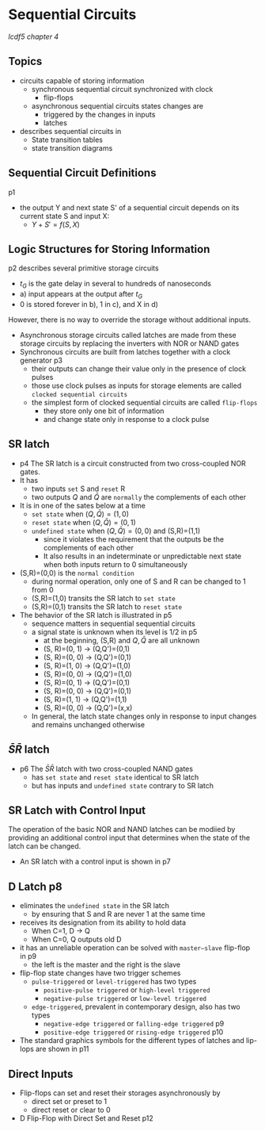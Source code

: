 # Sequential Circuits
_lcdf5 chapter 4_


Topics
---
- circuits capable of storing information
  - synchronous sequential circuit synchronized with clock
    - flip-flops
  - asynchronous sequential circuits states changes are
    - triggered by the changes in inputs
    - latches
- describes sequential circuits in
  - State transition tables
  - state transition diagrams


Sequential Circuit Definitions
---
p1
- the output Y and next state S' of a sequential circuit depends on its current state S and input X:
  - $Y+S' = f(S, X)$


Logic Structures for Storing Information
---
p2 describes several primitive storage circuits
- $t_G$ is the gate delay in several to hundreds of nanoseconds
- a) input appears at the output after $t_G$
- 0 is stored forever in b), 1 in c), and X in d)

However, there is no way to override the storage without additional inputs. 
- Asynchronous storage circuits called latches are made from these storage circuits by replacing the inverters with NOR or NAND gates
- Synchronous circuits are built from latches together with a clock generator p3
  - their outputs can change their value only in the presence of clock pulses
  - those use clock pulses as inputs for storage elements are called `clocked sequential circuits`
  - the simplest form of clocked sequential circuits are called `flip-flops`
    - they store only one bit of information
    - and change state only in response to a clock pulse

SR latch
---
- p4 The SR latch is a circuit constructed from two cross-coupled NOR gates. 
- It has 
  - two inputs `set` S and `reset` R
  - two outputs $Q$ and $\bar{Q}$ are `normally` the complements of each other
- It is in one of the sates below at a time
  - `set state` when $(Q,\bar{Q})=(1,0)$
  - `reset state` when $(Q,\bar{Q})=(0,1)$
  - `undefined state` when $(Q,\bar{Q})=(0,0)$ and (S,R)=(1,1)
    - since it violates the requirement that the outputs be the complements of each other
    - It also results in an indeterminate or unpredictable next state when both inputs return to 0 simultaneously
- (S,R)=(0,0) is the `normal condition`
  - during normal operation, only one of S and R can be changed to 1 from 0
  - (S,R)=(1,0) transits the SR latch to `set state`
  - (S,R)=(0,1) transits the SR latch to `reset state`
- The behavior of the SR latch is illustrated in p5
  - sequence matters in sequential sequential circuits
  - a signal state is unknown when its level is 1/2 in p5
    - at the beginning, (S,R) and $Q, \bar{Q}$ are all unknown
    - (S, R)=(0, 1) → (Q,Q')=(0,1)
    - (S, R)=(0, 0) → (Q,Q')=(0,1)
    - (S, R)=(1, 0) → (Q,Q')=(1,0)
    - (S, R)=(0, 0) → (Q,Q')=(1,0)
    - (S, R)=(0, 1) → (Q,Q')=(0,1)
    - (S, R)=(0, 0) → (Q,Q')=(0,1)
    - (S, R)=(1, 1) → (Q,Q')=(1,1)
    - (S, R)=(0, 0) → (Q,Q')=(x,x)
  - In general, the latch state changes only in response to input changes and remains unchanged otherwise


$\bar{S}\bar{R}$ latch
---
- p6 The $\bar{S}\bar{R}$ latch with two cross-coupled NAND gates
  - has `set state` and `reset state` identical to SR latch
  - but has inputs and `undefined state` contrary to SR latch


SR Latch with Control Input
---
The operation of the basic NOR and NAND latches can be modiied by providing an additional control input that determines when the state of the latch can be changed.
- An SR latch with a control input is shown in p7


D Latch p8
---
- eliminates the `undefined state` in the SR latch 
  - by ensuring that S and R are never 1 at the same time
- receives its designation from its ability to hold data
  - When C=1, D → Q
  - When C=0, Q outputs old D
- it has an unreliable operation can be solved with `master–slave` flip-flop in p9
  - the left is the master and the right is the slave
- flip-flop state changes have two trigger schemes
  - `pulse-triggered` or `level-triggered` has two types
    - `positive-pulse triggered` or `high-level triggered` 
    - `negative-pulse triggered` or `low-level triggered`
  - `edge-triggered`, prevalent in contemporary design, also has two types
    - `negative-edge triggered` or `falling-edge triggered` p9
    - `positive-edge triggered` or `rising-edge triggered` p10
- The standard graphics symbols for the different types of latches and lip-lops are shown in p11


Direct Inputs
---
- Flip-flops can set and reset their storages asynchronously by
  - direct set or preset to 1
  - direct reset or clear to 0
- D Flip-Flop with Direct Set and Reset p12


